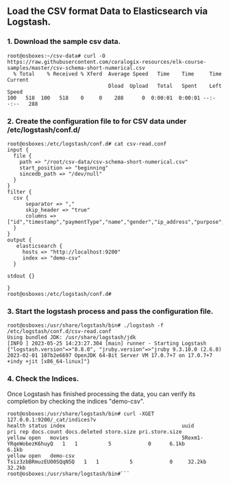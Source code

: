 ## Load the CSV format Data to Elasticsearch via Logstash.


### 1. Download the sample csv data.
```
root@osboxes:~/csv-data# curl -O  https://raw.githubusercontent.com/coralogix-resources/elk-course-samples/master/csv-schema-short-numerical.csv
  % Total    % Received % Xferd  Average Speed   Time    Time     Time  Current
                                 Dload  Upload   Total   Spent    Left  Speed
100   518  100   518    0     0    288      0  0:00:01  0:00:01 --:--:--   288
```

### 2. Create the configuration file to for CSV data under /etc/logstash/conf.d/
```
root@osboxes:/etc/logstash/conf.d# cat csv-read.conf
input {
  file {
    path => "/root/csv-data/csv-schema-short-numerical.csv"
    start_position => "beginning"
    sincedb_path => "/dev/null"
  }
}
filter {
  csv {
      separator => ","
      skip_header => "true"
      columns => ["id","timestamp","paymentType","name","gender","ip_address","purpose","country","age"]
  }
}
output {
   elasticsearch {
     hosts => "http://localhost:9200"
     index => "demo-csv"
  }

stdout {}

}
root@osboxes:/etc/logstash/conf.d#
```

### 3. Start the logstash process and pass the configuration file.

```
root@osboxes:/usr/share/logstash/bin# ./logstash -f /etc/logstash/conf.d/csv-read.conf
Using bundled JDK: /usr/share/logstash/jdk
[INFO ] 2023-05-25 14:23:27.304 [main] runner - Starting Logstash {"logstash.version"=>"8.8.0", "jruby.version"=>"jruby 9.3.10.0 (2.6.8) 2023-02-01 107b2e6697 OpenJDK 64-Bit Server VM 17.0.7+7 on 17.0.7+7 +indy +jit [x86_64-linux]"}
```
### 4. Check the Indices.
Once Logstash has finished processing the data, you can verify its completion by checking the indices "demo-csv".
```
root@osboxes:/usr/share/logstash/bin# curl -XGET 127.0.0.1:9200/_cat/indices?v
health status index                                      uuid                   pri rep docs.count docs.deleted store.size pri.store.size
yellow open   movies                                     5Roxm1-YRqeWobezK6huyQ   1   1          5            0      6.1kb          6.1kb
yellow open   demo-csv                                   Tsiz3zbBRmuzEUO0SQqN5Q   1   1          5            0     32.2kb         32.2kb
root@osboxes:/usr/share/logstash/bin#```
